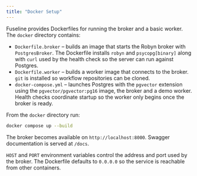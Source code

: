 ```yaml
---
title: "Docker Setup"
---
```


Fuseline provides Dockerfiles for running the broker and a basic worker.
The ``docker`` directory contains:

* ``Dockerfile.broker`` – builds an image that starts the Robyn broker
  with ``PostgresBroker``. The Dockerfile installs ``robyn`` and
  ``psycopg[binary]`` along with ``curl`` used by the health check so the
  server can run against Postgres.
* ``Dockerfile.worker`` – builds a worker image that connects to the
  broker. ``git`` is installed so workflow repositories can be cloned.
* ``docker-compose.yml`` – launches Postgres with the ``pgvector``
  extension using the ``pgvector/pgvector:pg16`` image, the broker and a demo
  worker. Health checks coordinate startup so the worker only begins once the
  broker is ready.

From the ``docker`` directory run:

```bash
docker compose up --build
```

The broker becomes available on ``http://localhost:8000``. Swagger
documentation is served at ``/docs``.

``HOST`` and ``PORT`` environment variables control the address and port
used by the broker. The Dockerfile defaults to ``0.0.0.0`` so the service
is reachable from other containers.
